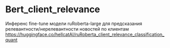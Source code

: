 # Bert_client_relevance

Инференс fine-tune модели ruRoberta-large для предсказания 
релевантности/нерелевантности новостей по клиентам
https://huggingface.co/hellcatAI/ruRoberta_client_relevance_classification_quant